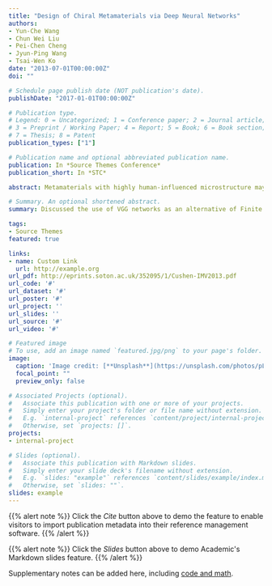 ```yaml
---
title: "Design of Chiral Metamaterials via Deep Neural Networks"
authors:
- Yun‑Che Wang
- Chun Wei Liu
- Pei‑Chen Cheng
- Jyun‑Ping Wang
- Tsai‑Wen Ko
date: "2013-07-01T00:00:00Z"
doi: ""

# Schedule page publish date (NOT publication's date).
publishDate: "2017-01-01T00:00:00Z"

# Publication type.
# Legend: 0 = Uncategorized; 1 = Conference paper; 2 = Journal article;
# 3 = Preprint / Working Paper; 4 = Report; 5 = Book; 6 = Book section;
# 7 = Thesis; 8 = Patent
publication_types: ["1"]

# Publication name and optional abbreviated publication name.
publication: In *Source Themes Conference*
publication_short: In *STC*

abstract: Metamaterials with highly human-influenced microstructure may exhibit unconventional physical properties, such as negative index of refraction (NIR), negative Poisson’s ratio (NPR), negative thermal expansion coefficient (NTEC), or deformation-mode couplings. The couplings between tension/compression and torsion or bending are intrinsically due to the intertwined internal degrees of freedom at each material point. Traditionally, the design of metamaterials relies on human experiences, such as the Edisonian methodology, based on the concept of trial and error. By using deep convolution neural networks, such as VGG, we have developed a methodology to create metamaterials with desired chiral microstructures, as shown in the flowchart below. Data consisting of microstructural image information and effective mechanical properties are prepared via finite element calculations. Generation of initial chiral samples for DNN training is based on a Markov chain process. Our DNN can be successfully trained to correlate the chiral microstructures and their effective mechanical properties. Creating samples via generative adversarial networks (GAN) or other strategies is discussed.

# Summary. An optional shortened abstract.
summary: Discussed the use of VGG networks as an alternative of Finite Element Methods (FEM) when labeling mechanical properties of small size 2D microstructure geometries.

tags:
- Source Themes
featured: true

links:
- name: Custom Link
  url: http://example.org
url_pdf: http://eprints.soton.ac.uk/352095/1/Cushen-IMV2013.pdf
url_code: '#'
url_dataset: '#'
url_poster: '#'
url_project: ''
url_slides: ''
url_source: '#'
url_video: '#'

# Featured image
# To use, add an image named `featured.jpg/png` to your page's folder. 
image:
  caption: 'Image credit: [**Unsplash**](https://unsplash.com/photos/pLCdAaMFLTE)'
  focal_point: ""
  preview_only: false

# Associated Projects (optional).
#   Associate this publication with one or more of your projects.
#   Simply enter your project's folder or file name without extension.
#   E.g. `internal-project` references `content/project/internal-project/index.md`.
#   Otherwise, set `projects: []`.
projects:
- internal-project

# Slides (optional).
#   Associate this publication with Markdown slides.
#   Simply enter your slide deck's filename without extension.
#   E.g. `slides: "example"` references `content/slides/example/index.md`.
#   Otherwise, set `slides: ""`.
slides: example
---
```


{{% alert note %}}
Click the *Cite* button above to demo the feature to enable visitors to import publication metadata into their reference management software.
{{% /alert %}}

{{% alert note %}}
Click the *Slides* button above to demo Academic's Markdown slides feature.
{{% /alert %}}

Supplementary notes can be added here, including [code and math](https://sourcethemes.com/academic/docs/writing-markdown-latex/).

